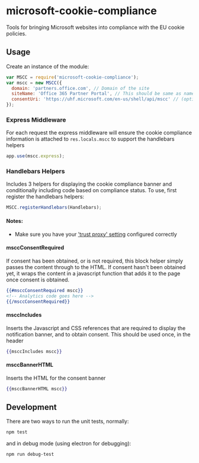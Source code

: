 # microsoft-cookie-compliance
Tools for bringing Microsoft websites into compliance with the EU cookie policies.

## Usage
Create an instance of the module:
```javascript
var MSCC = require('microsoft-cookie-compliance');
var mscc = new MSCC({
  domain: 'partners.office.com', // Domain of the site
  siteName: 'Office 365 Partner Portal', // This should be same as name the site is registered with on the cookie portal
  consentUri: 'https://uhf.microsoft.com/en-us/shell/api/mscc' // (optional) the locale specified is used to generate a banner with the correct language
});
```

### Express Middleware
For each request the express middleware will ensure the cookie compliance information is attached to `res.locals.mscc` to support the handlebars helpers
```javascript
app.use(mscc.express);
```

### Handlebars Helpers
Includes 3 helpers for displaying the cookie compliance banner and conditionally including code based on compliance status. To use, first register the handlebars helpers:
```javascript
MSCC.registerHandlebars(Handlebars);
```
#### Notes:
* Make sure you have your ['trust proxy' setting](http://expressjs.com/en/api.html#trust.proxy.options.table) configured correctly

#### msccConsentRequired
If consent has been obtained, or is not required, this block helper simply passes the content through to the HTML. If consent hasn't been obtained yet, it wraps the content in a javascript function that adds it to the page once consent is obtained.
```handlebars
{{#msccConsentRequired mscc}}
<!-- Analytics code goes here -->
{{/msccConsentRequired}}
```

#### msccIncludes
Inserts the Javascript and CSS references that are required to display the notification banner, and to obtain consent. This should be used once, in the header
```handlebars
{{msccIncludes mscc}}
```

#### msccBannerHTML
Inserts the HTML for the consent banner
```handlebars
{{msccBannerHTML mscc}}
```

## Development
There are two ways to run the unit tests, normally:
```bash
npm test
```
and in debug mode (using electron for debugging):
```bash
npm run debug-test
```
